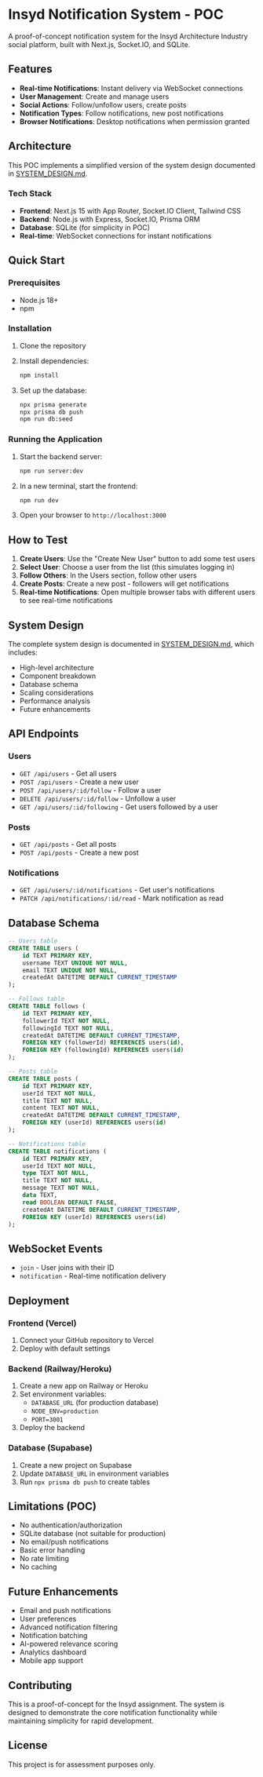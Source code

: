 # Insyd Notification System - POC

A proof-of-concept notification system for the Insyd Architecture Industry social platform, built with Next.js, Socket.IO, and SQLite.

## Features

- **Real-time Notifications**: Instant delivery via WebSocket connections
- **User Management**: Create and manage users
- **Social Actions**: Follow/unfollow users, create posts
- **Notification Types**: Follow notifications, new post notifications
- **Browser Notifications**: Desktop notifications when permission granted

## Architecture

This POC implements a simplified version of the system design documented in [SYSTEM_DESIGN.md](./SYSTEM_DESIGN.md).

### Tech Stack

- **Frontend**: Next.js 15 with App Router, Socket.IO Client, Tailwind CSS
- **Backend**: Node.js with Express, Socket.IO, Prisma ORM
- **Database**: SQLite (for simplicity in POC)
- **Real-time**: WebSocket connections for instant notifications

## Quick Start

### Prerequisites

- Node.js 18+
- npm

### Installation

1. Clone the repository
2. Install dependencies:

   ```bash
   npm install
   ```

3. Set up the database:
   ```bash
   npx prisma generate
   npx prisma db push
   npm run db:seed
   ```

### Running the Application

1. Start the backend server:

   ```bash
   npm run server:dev
   ```

2. In a new terminal, start the frontend:

   ```bash
   npm run dev
   ```

3. Open your browser to `http://localhost:3000`

## How to Test

1. **Create Users**: Use the "Create New User" button to add some test users
2. **Select User**: Choose a user from the list (this simulates logging in)
3. **Follow Others**: In the Users section, follow other users
4. **Create Posts**: Create a new post - followers will get notifications
5. **Real-time Notifications**: Open multiple browser tabs with different users to see real-time notifications

## System Design

The complete system design is documented in [SYSTEM_DESIGN.md](./SYSTEM_DESIGN.md), which includes:

- High-level architecture
- Component breakdown
- Database schema
- Scaling considerations
- Performance analysis
- Future enhancements

## API Endpoints

### Users

- `GET /api/users` - Get all users
- `POST /api/users` - Create a new user
- `POST /api/users/:id/follow` - Follow a user
- `DELETE /api/users/:id/follow` - Unfollow a user
- `GET /api/users/:id/following` - Get users followed by a user

### Posts

- `GET /api/posts` - Get all posts
- `POST /api/posts` - Create a new post

### Notifications

- `GET /api/users/:id/notifications` - Get user's notifications
- `PATCH /api/notifications/:id/read` - Mark notification as read

## Database Schema

```sql
-- Users table
CREATE TABLE users (
    id TEXT PRIMARY KEY,
    username TEXT UNIQUE NOT NULL,
    email TEXT UNIQUE NOT NULL,
    createdAt DATETIME DEFAULT CURRENT_TIMESTAMP
);

-- Follows table
CREATE TABLE follows (
    id TEXT PRIMARY KEY,
    followerId TEXT NOT NULL,
    followingId TEXT NOT NULL,
    createdAt DATETIME DEFAULT CURRENT_TIMESTAMP,
    FOREIGN KEY (followerId) REFERENCES users(id),
    FOREIGN KEY (followingId) REFERENCES users(id)
);

-- Posts table
CREATE TABLE posts (
    id TEXT PRIMARY KEY,
    userId TEXT NOT NULL,
    title TEXT NOT NULL,
    content TEXT NOT NULL,
    createdAt DATETIME DEFAULT CURRENT_TIMESTAMP,
    FOREIGN KEY (userId) REFERENCES users(id)
);

-- Notifications table
CREATE TABLE notifications (
    id TEXT PRIMARY KEY,
    userId TEXT NOT NULL,
    type TEXT NOT NULL,
    title TEXT NOT NULL,
    message TEXT NOT NULL,
    data TEXT,
    read BOOLEAN DEFAULT FALSE,
    createdAt DATETIME DEFAULT CURRENT_TIMESTAMP,
    FOREIGN KEY (userId) REFERENCES users(id)
);
```

## WebSocket Events

- `join` - User joins with their ID
- `notification` - Real-time notification delivery

## Deployment

### Frontend (Vercel)

1. Connect your GitHub repository to Vercel
2. Deploy with default settings

### Backend (Railway/Heroku)

1. Create a new app on Railway or Heroku
2. Set environment variables:
   - `DATABASE_URL` (for production database)
   - `NODE_ENV=production`
   - `PORT=3001`
3. Deploy the backend

### Database (Supabase)

1. Create a new project on Supabase
2. Update `DATABASE_URL` in environment variables
3. Run `npx prisma db push` to create tables

## Limitations (POC)

- No authentication/authorization
- SQLite database (not suitable for production)
- No email/push notifications
- Basic error handling
- No rate limiting
- No caching

## Future Enhancements

- Email and push notifications
- User preferences
- Advanced notification filtering
- Notification batching
- AI-powered relevance scoring
- Analytics dashboard
- Mobile app support

## Contributing

This is a proof-of-concept for the Insyd assignment. The system is designed to demonstrate the core notification functionality while maintaining simplicity for rapid development.

## License

This project is for assessment purposes only.
